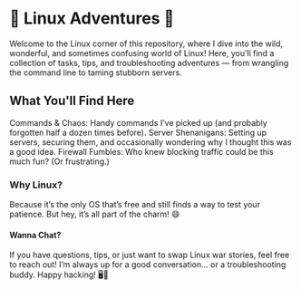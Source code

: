 
# 🐧 Linux Adventures 🐧  
Welcome to the Linux corner of this repository, where I dive into the wild, wonderful, and sometimes confusing world of Linux! Here, you’ll find a collection of tasks, tips, and troubleshooting adventures — from wrangling the command line to taming stubborn servers.

## What You'll Find Here
Commands & Chaos: Handy commands I’ve picked up (and probably forgotten half a dozen times before).
Server Shenanigans: Setting up servers, securing them, and occasionally wondering why I thought this was a good idea.
Firewall Fumbles: Who knew blocking traffic could be this much fun? (Or frustrating.)
### Why Linux?
Because it’s the only OS that’s free and still finds a way to test your patience. But hey, it’s all part of the charm! 😄

#### Wanna Chat?
If you have questions, tips, or just want to swap Linux war stories, feel free to reach out! I’m always up for a good conversation... or a troubleshooting buddy. Happy hacking! 🖥️👾

